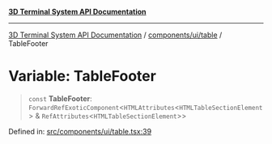 [**3D Terminal System API Documentation**](../../../../README.md)

***

[3D Terminal System API Documentation](../../../../README.md) / [components/ui/table](../README.md) / TableFooter

# Variable: TableFooter

> `const` **TableFooter**: `ForwardRefExoticComponent`\<`HTMLAttributes`\<`HTMLTableSectionElement`\> & `RefAttributes`\<`HTMLTableSectionElement`\>\>

Defined in: [src/components/ui/table.tsx:39](https://github.com/Dicommunitas/ThreeJS_Terminal_3D/blob/2ffad36b03338064b23ef8f941c65d1facfc3d76/src/components/ui/table.tsx#L39)

